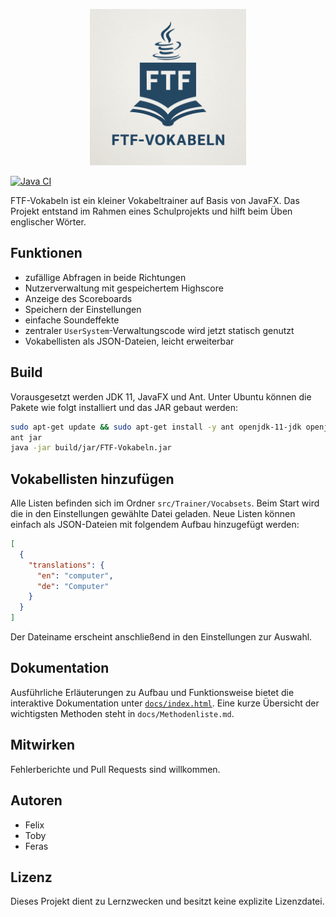 <p align="center">
  <img src="./media/Logo.png" alt="Projektlogo" width="250">
</p>

[![Java CI](https://github.com/Chaosfelix4451/FTF-Vokabeln/actions/workflows/ant.yml/badge.svg)](https://github.com/Chaosfelix4451/FTF-Vokabeln/actions/workflows/ant.yml)

FTF-Vokabeln ist ein kleiner Vokabeltrainer auf Basis von JavaFX. Das Projekt entstand im Rahmen eines Schulprojekts und hilft beim Üben englischer Wörter.

## Funktionen

- zufällige Abfragen in beide Richtungen
- Nutzerverwaltung mit gespeichertem Highscore
- Anzeige des Scoreboards
- Speichern der Einstellungen
- einfache Soundeffekte
- zentraler `UserSystem`-Verwaltungscode wird jetzt statisch genutzt
- Vokabellisten als JSON-Dateien, leicht erweiterbar

## Build

Vorausgesetzt werden JDK 11, JavaFX und Ant. Unter Ubuntu können die Pakete wie folgt installiert und das JAR gebaut werden:

```bash
sudo apt-get update && sudo apt-get install -y ant openjdk-11-jdk openjfx
ant jar
java -jar build/jar/FTF-Vokabeln.jar
```

## Vokabellisten hinzufügen

Alle Listen befinden sich im Ordner `src/Trainer/Vocabsets`. Beim Start wird die
in den Einstellungen gewählte Datei geladen. Neue Listen können einfach als
JSON-Dateien mit folgendem Aufbau hinzugefügt werden:

```json
[
  {
    "translations": {
      "en": "computer",
      "de": "Computer"
    }
  }
]
```

Der Dateiname erscheint anschließend in den Einstellungen zur Auswahl.

## Dokumentation

Ausführliche Erläuterungen zu Aufbau und Funktionsweise bietet die interaktive Dokumentation unter [`docs/index.html`](docs/index.html). Eine kurze Übersicht der wichtigsten Methoden steht in `docs/Methodenliste.md`.

## Mitwirken

Fehlerberichte und Pull Requests sind willkommen.

## Autoren

- Felix
- Toby
- Feras

## Lizenz

Dieses Projekt dient zu Lernzwecken und besitzt keine explizite Lizenzdatei.

